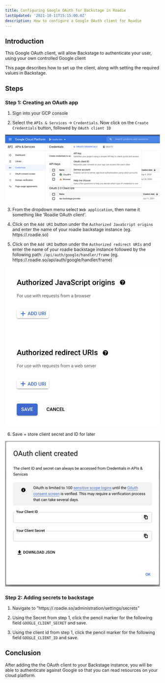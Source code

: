```yaml
---
title: Configuring Google OAuth for Backstage in Roadie
lastUpdated: '2021-10-11T15:15:00.0Z'
description: How to configure a Google OAuth client for Roadie
---
```


## Introduction

This Google OAuth client, will allow Backstage to authenticate your user, using your own controlled Google client

This page describes how to set up the client, along with setting the required values in Backstage.

## Steps

### Step 1: Creating an OAuth app

1. Sign into your GCP console

2. Select the `APIs & Services` -> `Credentials`. Now click on the `Create Credentials` button, followed by `OAuth client ID`

![OAuth client ID](./client-id.png)

3. From the dropdown menu select `Web application`, then name it something like 'Roadie OAuth client'.

4. Click on the `Add URI` button under the `Authorized JavaScript origins` and enter the name of your roadie backstage instance (eg. https://<yourcompany>.roadie.so)

5. Click on the `Add URI` button under the `Authorized redirect URIs` and enter the name of your roadie backstage instance followed by the following path: `/api/auth/google/handler/frame` (eg. https://<yourcompany>.roadie.so/api/auth/google/handler/frame)

![urls](./urls.png)

6. Save + store client secret and ID for later

![Secrets](./secrets.png)

### Step 2: Adding secrets to backstage

1. Navigate to ”https://<tenant-name>.roadie.so/administration/settings/secrets”

2. Using the Secret from step 1, click the pencil marker for the following field `GOOGLE_CLIENT_SECRET` and save.

3. Using the client id from step 1, click the pencil marker for the following field `GOOGLE_CLIENT_ID` and save.

## Conclusion

After adding the the OAuth client to your Backstage instance, you will be able to authenticate against Google so that you can read resources on your cloud platform.